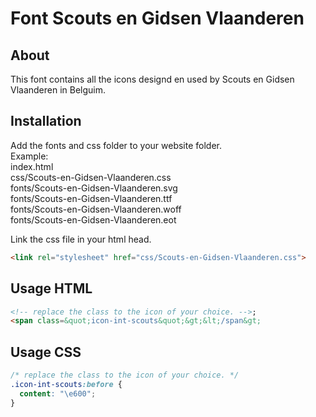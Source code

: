 # Font Scouts en Gidsen Vlaanderen

## About
This font contains all the icons designd en used by Scouts en Gidsen Vlaanderen in Belguim.

## Installation
Add the fonts and css folder to your website folder.<br>
Example:<br>
  index.html<br>
	css/Scouts-en-Gidsen-Vlaanderen.css<br>
	fonts/Scouts-en-Gidsen-Vlaanderen.svg<br>
	fonts/Scouts-en-Gidsen-Vlaanderen.ttf<br>
	fonts/Scouts-en-Gidsen-Vlaanderen.woff<br>
	fonts/Scouts-en-Gidsen-Vlaanderen.eot<br>

Link the css file in your html head.

```html
<link rel="stylesheet" href="css/Scouts-en-Gidsen-Vlaanderen.css">
```
## Usage HTML

```html
<!-- replace the class to the icon of your choice. -->;
<span class=&quot;icon-int-scouts&quot;&gt;&lt;/span&gt;
```

## Usage CSS
```css
/* replace the class to the icon of your choice. */
.icon-int-scouts:before {
  content: "\e600";
}
```
